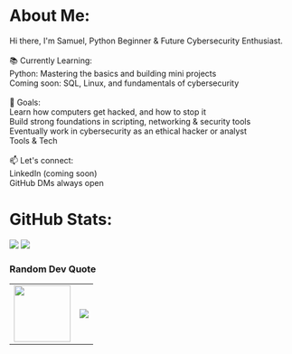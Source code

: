 # About Me:
Hi there, I'm Samuel, Python Beginner & Future Cybersecurity Enthusiast.<br><br>📚 Currently Learning:<br>Python: Mastering the basics and building mini projects<br>Coming soon: SQL, Linux, and fundamentals of cybersecurity<br><br>🎯 Goals:<br>Learn how computers get hacked, and how to stop it<br>Build strong foundations in scripting, networking & security tools<br>Eventually work in cybersecurity as an ethical hacker or analyst<br>Tools & Tech <br><br>📫 Let's connect:<br>LinkedIn (coming soon)<br>GitHub DMs always open

# GitHub Stats:
![](https://github-readme-stats.vercel.app/api?username=sashimye&theme=blue_navy&hide_border=false&include_all_commits=false&count_private=false)
![](https://nirzak-streak-stats.vercel.app/?user=sashimye&theme=blue_navy&hide_border=false)<br/>

### Random Dev Quote
<table>
  <tr>
    <td>
      <img src="https://media3.giphy.com/media/v1.Y2lkPTc5MGI3NjExcnM2bmZ2Z2d5cTg5cHJ6YTBlYjN3bjQxdWE0cmdwMW9sZ2F5MXBqcSZlcD12MV9pbnRlcm5hbF9naWZfYnlfaWQmY3Q9cw/ao9DUiTKH60XS/giphy.gif" width="100" />
    </td>
    <td>
      <img src="https://quotes-github-readme.vercel.app/api?type=horizontal&theme=radical" />
    </td>
  </tr>
</table>
